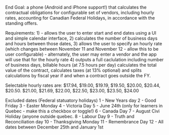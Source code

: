 End Goal: a phone (Android and iPhone support!) that calculates the contractual obligations for configurable set of vendors, including hourly rates, accounting for Canadian Federal Holidays, in accordance with the standing offers.

Requirements: 1) - allows the user to enter start and end dates using a UI and simple calendar interface, 2) calculates the number of business days and hours between those dates, 3) allows the user to specify an hourly rate (which changes between November 11 and November 12 - allow this to be user configurable) - alternately, the user may enter a vendor and the app will use that for the hourly rate
4) outputs a full caclulation including number of business days, billable hours (at 7.5 hours per day) calculates the total value of the contract, calculates taxes (at 13% optional) and splits calculations by fiscal year if and when a contract goes outside the FY.

Selectable hourly rates are: $17.94, $19.00, $19.19, $19.50, $20.00, $20.44, $20.50. $21.00,  $21.69, $22.00, $22.50, $23.00, $23.50, $24.00

Excluded dates (Federal statuatory holidays)
1 - New Years day
2 - Good Friday
3 - Easter Monday
4 - Victoria Day
5 - June 24th (only for learners in Quebec - make this a checkbox or toggle!)
6 - Canada Day
7 - August Civi Holiday (anyone outside quebec.
8 - Labour Day
9 - Truth and Reconciliation day
10 - Thanksgiving Monday
11 - Remembrance Day
12 - All dates between December 25th and January 1st

